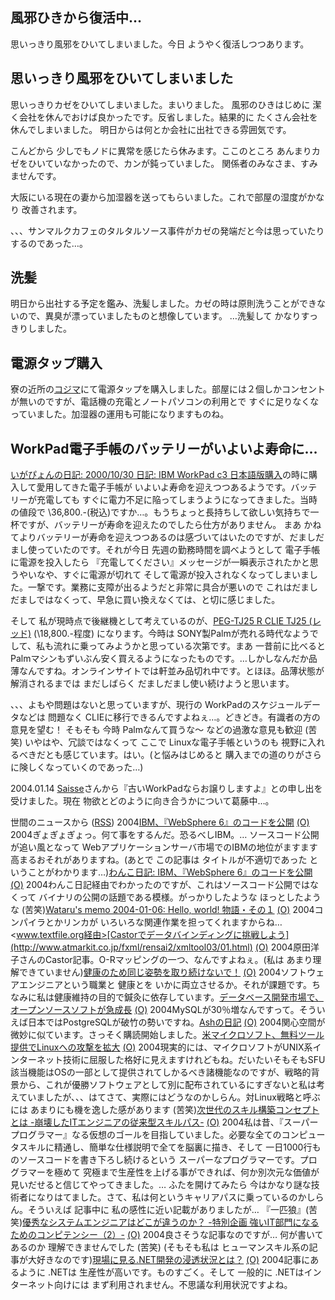 ## 風邪ひきから復活中…

思いっきり風邪をひいてしまいました。今日 ようやく復活しつつあります。






## 思いっきり風邪をひいてしまいました


思いっきりカゼをひいてしまいました。まいりました。
風邪のひきはじめに 潔く会社を休んでおけば良かったです。反省しました。結果的に
たくさん会社を休んでしまいました。
明日からは何とか会社に出社できる雰囲気です。

こんどから 少しでもノドに異常を感じたら休みます。ここのところ あんまりカゼをひいていなかったので、カンが鈍っていました。
関係者のみなさま、すみませんです。

大阪にいる現在の妻から加湿器を送ってもらいました。これで部屋の湿度がかなり
改善されます。

、、、サンマルクカフェのタルタルソース事件がカゼの発端だと今は思っていたりするのであった…。

## 洗髪


明日から出社する予定を鑑み、洗髪しました。カゼの時は原則洗うことができないので、異臭が漂っていましたものと想像しています。
…洗髪して かなりすっきりしました。

## 電源タップ購入


寮の近所の[コジマ](http://www.kojima.net/)にて電源タップを購入しました。部屋には２個しかコンセントが無いのですが、電話機の充電とノートパソコンの利用とで
すぐに足りなくなっていました。加湿器の運用も可能になりますものね。

## WorkPad電子手帳のバッテリーがいよいよ寿命に…


[いがぴょんの日記: 2000/10/30 日記: IBM WorkPad c3 日本語版購入](http://www.nttd-bb.com/solution/igapyon1/ig001030.html)の時に購入して愛用してきた電子手帳が いよいよ寿命を迎えつつあるようです。バッテリーが充電しても
すぐに電力不足に陥ってしまうようになってきました。当時の値段で \36,800.-(税込)ですか…。もうちょっと長持ちして欲しい気持ちで一杯ですが、バッテリーが寿命を迎えたのでしたら仕方がありません。
まあ かねてよりバッテリーが寿命を迎えつつあるのは感づいてはいたのですが、だましだまし使っていたのです。それが今日
先週の勤務時間を調べようとして 電子手帳に電源を投入したら 『充電してください』メッセージが一瞬表示されたかと思うやいなや、すぐに電源が切れて
そして電源が投入されなくなってしまいました。一撃です。業務に支障が出るようだと非常に具合が悪いので
これはだましだましではなくって、早急に買い換えなくては、と切に感じました。

そして 私が現時点で後継機として考えているのが、[PEG-TJ25 
R CLIE TJ25 (レッド)](http://www.amazon.co.jp/exec/obidos/ASIN/B0000E2XA7/igapyondiary-22/249-1450693-2522755) (\18,800.-程度) になります。今時は SONY製Palmが売れる時代なようでして、私も流れに乗ってみようかと思っている次第です。まあ
一昔前に比べると Palmマシンもずいぶん安く買えるようになったものです。…しかしなんだか品薄なんですね。オンラインサイトでは軒並み品切れ中です。とほほ。品薄状態が解消されるまでは
まだしばらく だましだまし使い続けようと思います。

、、、よもや問題はないと思っていますが、現行の WorkPadのスケジュールデータなどは 問題なく CLIEに移行できるんですよねぇ…。どきどき。有識者の方の意見を望む！
そもそも 今時 Palmなんて買うな～ などの過激な意見も歓迎 (苦笑) いやはや、冗談ではなくって
ここで Linuxな電子手帳というのも 視野に入れるべきだとも感じています。はい。(と悩みはじめると
購入までの道のりがさらに険しくなっていくのであった…)

2004.01.14 [Saisse](http://www.saisse.jp/pukiwiki/pukiwiki.php?Saisse)さんから『古いWorkPadならお譲りしますよ』との申し出を受けました。現在 物欲とどのように向き合うかについて葛藤中…。




世間のニュースから ([RSS](ig040114-news.xml)) 2004[IBM、『WebSphere 6』のコードを公開](http://japan.internet.com/webtech/20040109/12.html) [(O)](http://japan.internet.com/webtech/20040109/12.html) 2004ぎょぎょぎょっ。何て事をするんだ。恐るべしIBM。… ソースコード公開が追い風となって Webアプリケーションサーバ市場でのIBMの地位がますます高まるおそれがありますね。(あとで この記事は タイトルが不適切であった ということがわかります…)[わんこ日記: IBM、『WebSphere 6』のコードを公開](http://on-o.com/page/diary/20040116.html#p12) [(O)](http://on-o.com/page/diary/20040116.html#p12) 2004わんこ日記経由でわかったのですが、これはソースコード公開ではなくって バイナリの公開の話題である模様。がっかりしたような ほっとしたような (苦笑)[Wataru's memo 2004-01-06: Hello, world! 物語・その１](http://www.wnishida.com/~wmemo/?date=20040106#p01) [(O)](http://www.wnishida.com/~wmemo/?date=20040106#p01) 2004コンパイラとかリンカが いろいろな関連作業を担ってくれますからね… <www.textfile.org経由>[Castorでデータバインディングに挑戦しよう](http://www.atmarkit.co.jp/fxml/rensai2/xmltool03/01.html) [(O)](http://www.atmarkit.co.jp/fxml/rensai2/xmltool03/01.html) 2004原田洋子さんのCastor記事。O-Rマッピングの一つ、なんですよねぇ。(私は あまり理解できていません)[健康のため同じ姿勢を取り続けないで！](http://jibun.atmarkit.co.jp/ljibun01/column/kayama06/kayama01.html) [(O)](http://jibun.atmarkit.co.jp/ljibun01/column/kayama06/kayama01.html) 2004ソフトウェアエンジニアという職業と 健康とを いかに両立させるか。それが課題です。ちなみに私は健康維持の目的で鍼灸に依存しています。[データベース開発市場で、オープンソースソフトが急成長](http://enterprise.watch.impress.co.jp/cda/foreign/2004/01/06/987.html) [(O)](http://enterprise.watch.impress.co.jp/cda/foreign/2004/01/06/987.html) 2004MySQLが30％増なんですって。そういえば日本ではPostgreSQLが破竹の勢いですね。[Ashの日記](http://d.hatena.ne.jp/Ash/) [(O)](http://d.hatena.ne.jp/Ash/) 2004関心空間が微妙に似ています。さっそく購読開始しました。[米マイクロソフト、無料ツール提供でLinuxへの攻撃を拡大](http://japan.cnet.com/news/ent/story/0,2000047623,20063647,00.htm) [(O)](http://japan.cnet.com/news/ent/story/0,2000047623,20063647,00.htm) 2004現実的には、マイクロソフトがUNIX系インターネット技術に屈服した格好に見えますけれどもね。だいたいそもそもSFU該当機能はOSの一部として提供されてしかるべき諸機能なのですが、戦略的背景から、これが優勝ソフトウェアとして別に配布されているにすぎないと私は考えていましたが、、、はてさて、実際にはどうなのかしらん。対Linux戦略と呼ぶには あまりにも機を逸した感があります (苦笑)[次世代のスキル構築コンセプトとは -崩壊したITエンジニアの従来型スキルパス-](http://jibun.atmarkit.co.jp/ljibun01/special/nextskill01/nextskill01.html) [(O)](http://jibun.atmarkit.co.jp/ljibun01/special/nextskill01/nextskill01.html) 2004私は昔、『スーパープログラマー』なる仮想のゴールを目指していました。必要な全てのコンピュータスキルに精通し、簡単な仕様説明で全てを脳裏に描き、そして 一日1000行ものソースコードを書き下ろし続けるという スーパーなプログラマーです。プログラマーを極めて 究極まで生産性を上げる事ができれば、何か別次元な価値が見いだせると信じてやってきました。… ふたを開けてみたら 今はかなり謎な技術者になりはてました。さて、私は何というキャリアパスに乗っているのかしらん。そういえば 記事中に 私の感性に近い記載がありましたが… 『一匹狼』(苦笑)[優秀なシステムエンジニアはどこが違うのか？ -特別企画 強いIT部門になるためのコンピテンシー（2）-](http://www.atmarkit.co.jp/fbiz/cstaff/serial/competency/02/01.html) [(O)](http://www.atmarkit.co.jp/fbiz/cstaff/serial/competency/02/01.html) 2004良さそうな記事なのですが… 何が書いてあるのか 理解できませんでした (苦笑) (そもそも私は ヒューマンスキル系の記事が大好きなのです)[現場に見る.NET開発の浸透状況とは？](http://www.atmarkit.co.jp/fdotnet/questionnaire/2003-12/2003-12.html) [(O)](http://www.atmarkit.co.jp/fdotnet/questionnaire/2003-12/2003-12.html) 2004記事にあるように .NETは 生産性が高いです。ものすごく。そして 一般的に .NETはインターネット向けには まず利用されません。不思議な利用状況ですよね。